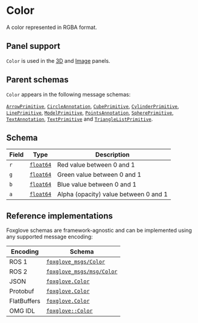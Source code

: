 # Color

A color represented in RGBA format.

## Panel support

<!--TODO: Link missing documentation when available-->

`Color` is used in the [3D](../panels/3d-panel.md) and [Image](#) panels.

## Parent schemas

`Color` appears in the following message schemas:

[`ArrowPrimitive`](./arrow-primitive.md), [`CircleAnnotation`](./circle-annotation.md), [`CubePrimitive`](./cube-primitive.md), [`CylinderPrimitive`](./cylinder-primitive.md), [`LinePrimitive`](./line-primitive.md), [`ModelPrimitive`](./model-primitive.md), [`PointsAnnotation`](./points-annotation.md), [`SpherePrimitive`](./sphere-primitive.md), [`TextAnnotation`](./text-annotation.md), [`TextPrimitive`](./text-primitive.md) and [`TriangleListPrimitive`](./triangle-list-primitive.md).

## Schema

| Field | Type                                     | Description                           |
| ----- | ---------------------------------------- | ------------------------------------- |
| `r`   | [`float64`](./built-in-types.md#float64) | Red value between 0 and 1             |
| `g`   | [`float64`](./built-in-types.md#float64) | Green value between 0 and 1           |
| `b`   | [`float64`](./built-in-types.md#float64) | Blue value between 0 and 1            |
| `a`   | [`float64`](./built-in-types.md#float64) | Alpha (opacity) value between 0 and 1 |

## Reference implementations

Foxglove schemas are framework-agnostic and can be implemented using any supported message encoding:

| Encoding    | Schema                                                                                                    |
| ----------- | --------------------------------------------------------------------------------------------------------- |
| ROS 1       | [`foxglove_msgs/Color`](https://github.com/foxglove/foxglove-sdk/blob/main/schemas/ros1/Color.msg)        |
| ROS 2       | [`foxglove_msgs/msg/Color`](https://github.com/foxglove/foxglove-sdk/blob/main/schemas/ros2/Color.msg)    |
| JSON        | [`foxglove.Color`](https://github.com/foxglove/foxglove-sdk/blob/main/schemas/jsonschema/Color.json)      |
| Protobuf    | [`foxglove.Color`](https://github.com/foxglove/foxglove-sdk/blob/main/schemas/proto/foxglove/Color.proto) |
| FlatBuffers | [`foxglove.Color`](https://github.com/foxglove/foxglove-sdk/blob/main/schemas/flatbuffer/Color.fbs)       |
| OMG IDL     | [`foxglove::Color`](https://github.com/foxglove/foxglove-sdk/blob/main/schemas/omgidl/foxglove/Color.idl) |
